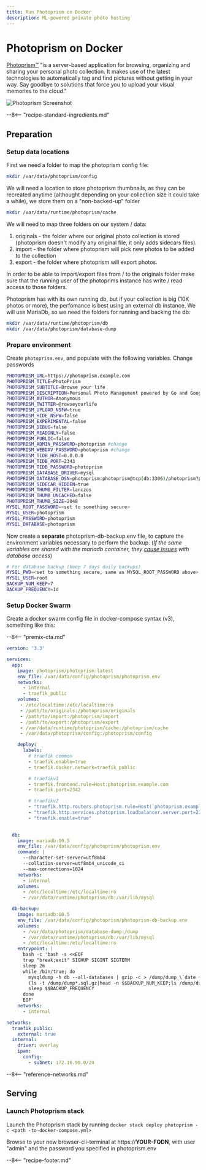 ```yaml
---
title: Run Photoprism on Docker
description: ML-powered private photo hosting
---
```


# Photoprism on Docker

[Photoprism™](https://github.com/photoprism/photoprism) "is a server-based application for browsing, organizing and sharing your personal photo collection. It makes use of the latest technologies to automatically tag and find pictures without getting in your way. Say goodbye to solutions that force you to upload your visual memories to the cloud."

![Photoprism Screenshot](../images/photoprism.png)

--8<-- "recipe-standard-ingredients.md"

## Preparation

### Setup data locations

First we need a folder to map the photoprism config file:

```bash
mkdir /var/data/photoprism/config
```

We will need a location to store photoprism thumbnails, as they can be recreated anytime (althought depending on your collection size it could take a while), we store them on a "non-backed-up" folder

```bash
mkdir /var/data/runtime/photoprism/cache
```

We will need to map three folders on our system / data:

1. originals - the folder where our original photo collection is stored (photoprism doesn't modify any original file, it only adds sidecars files).
2. import - the folder where photoprism will pick new photos to be added to the collection
3. export - the folder where photoprism will export photos.
  
In order to be able to import/export files from / to  the originals folder make sure that the running user of the photoprims instance has write / read access to those folders.

Photoprism has with its own running db, but if your collection is big (10K photos or more), the perfomance is best using an external db instance. We will use MariaDb, so we need the folders for running and backing the db:

```bash
mkdir /var/data/runtime/photoprism/db
mkdir /var/data/photoprism/database-dump
```

### Prepare environment

Create ```photoprism.env```, and populate with the following variables. Change passwords

```bash
PHOTOPRISM_URL=https://photoprism.example.com
PHOTOPRISM_TITLE=PhotoPrism
PHOTOPRISM_SUBTITLE=Browse your life
PHOTOPRISM_DESCRIPTION=Personal Photo Management powered by Go and Google TensorFlow. Free and open-source.
PHOTOPRISM_AUTHOR=Anonymous
PHOTOPRISM_TWITTER=@rowseyourlife
PHOTOPRISM_UPLOAD_NSFW=true
PHOTOPRISM_HIDE_NSFW=false
PHOTOPRISM_EXPERIMENTAL=false
PHOTOPRISM_DEBUG=false
PHOTOPRISM_READONLY=false
PHOTOPRISM_PUBLIC=false
PHOTOPRISM_ADMIN_PASSWORD=photoprism #change
PHOTOPRISM_WEBDAV_PASSWORD=photoprism #change
PHOTOPRISM_TIDB_HOST=0.0.0.0
PHOTOPRISM_TIDB_PORT=2343
PHOTOPRISM_TIDB_PASSWORD=photoprism
PHOTOPRISM_DATABASE_DRIVER=mysql
PHOTOPRISM_DATABASE_DSN=photoprism:photoprism@tcp(db:3306)/photoprism?parseTime=true
PHOTOPRISM_SIDECAR_HIDDEN=true
PHOTOPRISM_THUMB_FILTER=lanczos
PHOTOPRISM_THUMB_UNCACHED=false
PHOTOPRISM_THUMB_SIZE=2048
MYSQL_ROOT_PASSWORD=<set to something secure>
MYSQL_USER=photoprism
MYSQL_PASSWORD=photoprism
MYSQL_DATABASE=photoprism
```

Now create a **separate** photoprism-db-backup.env file, to capture the environment variables necessary to perform the backup. (_If the same variables are shared with the mariadb container, they [cause issues](https://discourse.geek-kitchen.funkypenguin.co.nz/t/nextcloud-funky-penguins-geek-cookbook/254/3?u=funkypenguin) with database access_)

````bash
# For database backup (keep 7 days daily backups)
MYSQL_PWD=<set to something secure, same as MYSQL_ROOT_PASSWORD above>
MYSQL_USER=root
BACKUP_NUM_KEEP=7
BACKUP_FREQUENCY=1d
````

### Setup Docker Swarm

Create a docker swarm config file in docker-compose syntax (v3), something like this:

--8<-- "premix-cta.md"

```yaml
version: '3.3'

services:
  app:
    image: photoprism/photoprism:latest
    env_file: /var/data/config/photoprism/photoprism.env
    networks:
      - internal
      - traefik_public
    volumes:
     - /etc/localtime:/etc/localtime:ro
     - /path/to/originals:/photoprism/originals
     - /path/to/import:/photoprism/import
     - /path/to/export:/photoprism/export
     - /var/data/runtime/photoprism/cache:/photoprism/cache
     - /var/data/photoprism/config:/photoprism/config

    deploy:
      labels:
        # traefik common
        - traefik.enable=true
        - traefik.docker.network=traefik_public

        # traefikv1
        - traefik.frontend.rule=Host:photoprism.example.com
        - traefik.port=2342     

        # traefikv2
        - "traefik.http.routers.photoprism.rule=Host(`photoprism.example.com`)"
        - "traefik.http.services.photoprism.loadbalancer.server.port=2342"
        - "traefik.enable=true"

        
  db:
    image: mariadb:10.5
    env_file: /var/data/config/photoprism/photoprism.env
    command: |
      --character-set-server=utf8mb4
      --collation-server=utf8mb4_unicode_ci
      --max-connections=1024
    networks:
      - internal
    volumes:
      - /etc/localtime:/etc/localtime:ro
      - /var/data/runtime/photoprism/db:/var/lib/mysql

  db-backup:
    image: mariadb:10.5
    env_file: /var/data/config/photoprism/photoprism-db-backup.env
    volumes:
      - /var/data/photoprism/database-dump:/dump
      - /var/data/runtime/photoprism/db:/var/lib/mysql
      - /etc/localtime:/etc/localtime:ro
    entrypoint: |
      bash -c 'bash -s <<EOF
      trap "break;exit" SIGHUP SIGINT SIGTERM
      sleep 2m
      while /bin/true; do
        mysqldump -h db --all-databases | gzip -c > /dump/dump_\`date +%d-%m-%Y"_"%H_%M_%S\`.sql.gz
        (ls -t /dump/dump*.sql.gz|head -n $$BACKUP_NUM_KEEP;ls /dump/dump*.sql.gz)|sort|uniq -u|xargs rm -- {}
        sleep $$BACKUP_FREQUENCY
      done
      EOF'
    networks:
      - internal

networks:
  traefik_public:
    external: true
  internal:
    driver: overlay
    ipam:
      config:
        - subnet: 172.16.90.0/24
```

--8<-- "reference-networks.md"

## Serving

### Launch Photoprism stack

Launch the Photoprism stack by running ```docker stack deploy photoprism -c <path -to-docker-compose.yml>```

Browse to your new browser-cli-terminal at https://**YOUR-FQDN**, with user "admin" and the password you specified in photoprism.env

[^1]: Once it is running, you probably will want to launch an scan to index the originals photos. Go to *library -> index* and do a complete rescan (it will take a while, depending on your collection size)

--8<-- "recipe-footer.md"
